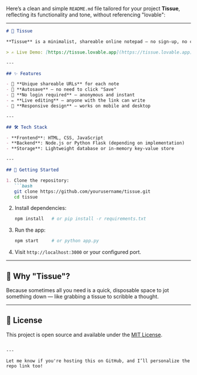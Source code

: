 Here’s a clean and simple `README.md` file tailored for your project **Tissue**, reflecting its functionality and tone, without referencing "lovable":

---

````markdown
# 🧻 Tissue

**Tissue** is a minimalist, shareable online notepad — no sign-up, no clutter. Just type, and your note is automatically saved. Each note has a unique URL you can share with anyone to collaborate instantly.

> ✍️ Live Demo: [https://tissue.lovable.app](https://tissue.lovable.app)

---

## ✨ Features

- 🔗 **Unique shareable URLs** for each note
- 💾 **Autosave** – no need to click "Save"
- 🔐 **No login required** – anonymous and instant
- ✏️ **Live editing** – anyone with the link can write
- 📱 **Responsive design** – works on mobile and desktop

---

## 🛠 Tech Stack

- **Frontend**: HTML, CSS, JavaScript  
- **Backend**: Node.js or Python Flask (depending on implementation)  
- **Storage**: Lightweight database or in-memory key-value store  

---

## 🚀 Getting Started

1. Clone the repository:
   ```bash
   git clone https://github.com/yourusername/tissue.git
   cd tissue
````

2. Install dependencies:

   ```bash
   npm install   # or pip install -r requirements.txt
   ```

3. Run the app:

   ```bash
   npm start     # or python app.py
   ```

4. Visit `http://localhost:3000` or your configured port.

---

## 🤖 Why "Tissue"?

Because sometimes all you need is a quick, disposable space to jot something down — like grabbing a tissue to scribble a thought.

---

## 📄 License

This project is open source and available under the [MIT License](LICENSE).

```

---

Let me know if you're hosting this on GitHub, and I’ll personalize the repo link too!
```
